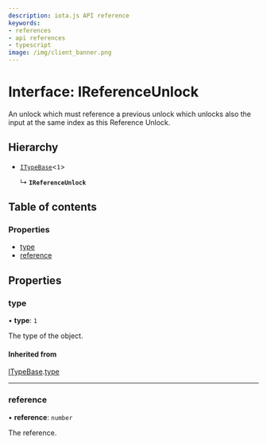 ```yaml
---
description: iota.js API reference
keywords:
- references
- api references
- typescript
image: /img/client_banner.png
---
```

# Interface: IReferenceUnlock

An unlock which must reference a previous unlock which unlocks
also the input at the same index as this Reference Unlock.

## Hierarchy

- [`ITypeBase`](ITypeBase.md)<``1``\>

  ↳ **`IReferenceUnlock`**

## Table of contents

### Properties

- [type](IReferenceUnlock.md#type)
- [reference](IReferenceUnlock.md#reference)

## Properties

### type

• **type**: ``1``

The type of the object.

#### Inherited from

[ITypeBase](ITypeBase.md).[type](ITypeBase.md#type)

___

### reference

• **reference**: `number`

The reference.
